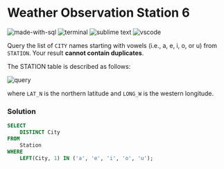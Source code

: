 # Weather Observation Station 6
![made-with-sql](https://img.shields.io/badge/Made%20with-SQL-007396.svg)
![terminal](https://img.shields.io/badge/Windows%20Terminal-4D4D4D?logo=windows%20terminal&logoColor=white)
![sublime text](https://img.shields.io/badge/sublime_text-%23575757.svg?logo=sublime-text&logoColor=important)
![vscode](https://img.shields.io/badge/Visual_Studio_Code-0078D4?logo=visual%20studio%20code&logoColor=white)

Query the list of `CITY` names starting with vowels (i.e., a, e, i, o, or u) from `STATION`. Your result **cannot contain duplicates**.

The STATION table is described as follows:

![query](https://s3.amazonaws.com/hr-challenge-images/9336/1449345840-5f0a551030-Station.jpg)

where `LAT_N` is the northern latitude and `LONG_W` is the western longitude.

### Solution
```sql
SELECT
    DISTINCT City
FROM
    Station
WHERE
    LEFT(City, 1) IN ('a', 'e', 'i', 'o', 'u');
```